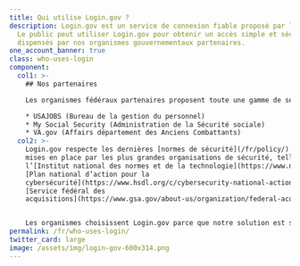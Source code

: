 ```yaml
---
title: Qui utilise Login.gov ?
description: Login.gov est un service de connexion fiable proposé par les autorités américaines.
  Le public peut utiliser Login.gov pour obtenir un accès simple et sécurisé aux services
  dispensés par nos organismes gouvernementaux partenaires.
one_account_banner: true
class: who-uses-login
component:
  col1: >-
    ## Nos partenaires

    Les organismes fédéraux partenaires proposent toute une gamme de services tels que :

    * USAJOBS (Bureau de la gestion du personnel)
    * My Social Security (Administration de la Sécurité sociale)
    * VA.gov (Affairs département des Anciens Combattants)
  col2: >-
    Login.gov respecte les dernières [normes de sécurité](/fr/policy/)
    mises en place par les plus grandes organisations de sécurité, telles que
    l’[Institut national des normes et de la technologie](https://www.nist.gov/), le
    [Plan national d’action pour la
    cybersécurité](https://www.hsdl.org/c/cybersecurity-national-action-plan/) et le
    [Service fédéral des
    acquisitions](https://www.gsa.gov/about-us/organization/federal-acquisition-service).


    Les organismes choisissent Login.gov parce que notre solution est sécurisée — et simple. [En savoir plus au sujet des programmes de nos partenaires](/partners/).
permalink: /fr/who-uses-login/
twitter_card: large
image: /assets/img/login-gov-600x314.png
---
```

